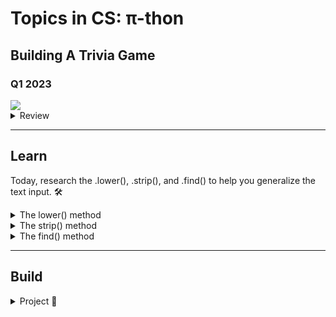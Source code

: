 # Topics in CS: π-thon
## Building A Trivia Game
### Q1 2023

<img src="https://media0.giphy.com/media/KxzFpLmU5NxtSRgy4Z/200w.gif?cid=6c09b952c5vrqv0w31k9sonuqnyaw2znxjsxhizdtxkxjbcw&ep=v1_gifs_search&rid=200w.gif&ct=g">

<details>
<summary>Review</summary>

In our previous sessions, we have examined how we can use conditional statements to check for true or false. Here is an example:

<pre><code>
city = input("What city is Riverdale located in?")
if city == "New York City" or city == "NYC":
   print("correct")
else:
   print("wrong")
</code></pre>

We used the “or” statements to allow for as many possible correct solutions as possible. In the example above either New York City or NYC would work as correct answers. All other answers would be incorrect and fall into the else clause. 🤔


<pre><code>
city = input("What city is Riverdale located in?")
if city == "New York City" or city == "NYC" or city == "Bronx":
   print("correct")
else:
   print("wrong")
</code></pre>

</details>

---

## Learn

Today, research the .lower(), .strip(), and .find() to help you generalize the text input. 🛠️

<details>
    <summary>The lower() method</summary>
        returns a string where all characters are lower case. 📝
        <pre><code>
            city = "New York City"
            print(city.lower()) #prints new york city
        </code></pre>
</details>

<details>
<summary> The strip() method </summary>

removes any leading (spaces at the beginning) and trailing (spaces at the end) characters (space is the default leading character to remove) 🚫

<pre><code>
city = "    New York City    "
print(city.strip()) 
# removes the spaces on either side of the string 
</code></pre>
</details>

<details>
<summary> The find() method </summary>
finds the first occurrence of the specified value. The find() method returns -1 if the value is not found. 🔍
python

<pre><code>
    city = "New York City"
    print(city.find("York")) #prints 4-> the index in which it found York
    # You can even combine these methods. 🔄
</code></pre>
</details>

---

## Build

<details>
<summary>Project 🚀</summary>

In this project, you will have an opportunity to create a trivia game in a topic of your choice. For this project, you must create four trivia questions with some type of response for incorrect or correct answers. You will decide on the theme. 

When creating your Trivia game, you want to make it as accurate as possible for the users to play the game. Using “or” statements will help you add correct answers. Employing methods such as .lower(), .strip(), and .find() to help us and developers to anticipate users' responses by ignoring case, extra spaces on the ends of the string, or finding a specific term in the string. 🎲

We also added some cool tricks🎉

<details>
<summary> Time </summary>
<pre><code>
    time.sleep(0.5) #pause the program for 0.5 seconds
</code></pre>
</details>

<details>
<summary> ASCII Art </summary>

Use <a href='https://www.asciiart.eu/'>ASCII characters to create drawings or designs in your game!</a>

<pre><code>
print("""
+----------------+
|    WELCOME    |
+----------------+
""")
</code></pre>

</details>
--- 

## Turning In Code

<details>
<summary> Try a Stretch goals 🌟</summary>
Can you add a score to the game? 1 point if the user get the correct answer. 0 or -1 points if the user does not get the correct answer. 📊
   
If you add a score to the game, buzz feed quiz it: depending on the score, print a specific phrase. For instance, if the user gets all four questions correct, print 
“You are amazing! You got all 4 correct!” 🏆

</details>


<details>
<summary>How To Turn IN 🔄</summary>
   
Once done with your code & peer-reviews, email the replit link with your links as a comment

<pre><code>
   # www.peer_review_doc.com
   print("this is an example")
</code></pre>

The peer_review.doc should contain the reviews you gave & recieved. I'd suggest using a table to organize this data.


- You have the entire session and homework to work on the project. It is due for homework by next class.

- Test your project with a classmate to verify that the trivia game works effectively and that you have anticipated the various answers from the user. 

- Remember to copy the Academic Honesty statement into your work and submit your project. 📤

</details>

---

<details>
<summary>Academic Honesty Statement for Computer Science Department 📜</summary>
   
Please submit this assignment with your name and a copy of this text.

<pre><code>
   I have neither given nor received improper aid in the preparation of this computer science assignment or in the completion of this code. Unless properly attributed to others, the work is exclusively my own.

Signed: (type your name here acknowledging this statement) ✍️
</code>
</pre>

</details>

